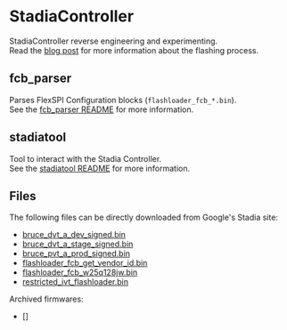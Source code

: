 # StadiaController
StadiaController reverse engineering and experimenting.  
Read the [blog post](https://garyodernichts.blogspot.com/2023/01/looking-into-stadia-controller.html) for more information about the flashing process.  

## fcb_parser
Parses FlexSPI Configuration blocks (`flashloader_fcb_*.bin`).  
See the [fcb_parser README](fcb_parser/README.md) for more information.

## stadiatool
Tool to interact with the Stadia Controller.  
See the [stadiatool README](stadiatool/README.md) for more information.

## Files
The following files can be directly downloaded from Google's Stadia site:
- [bruce_dvt_a_dev_signed.bin](https://stadia.google.com/controller/data/bruce_dvt_a_dev_signed.bin)
- [bruce_dvt_a_stage_signed.bin](https://stadia.google.com/controller/data/bruce_dvt_a_stage_signed.bin)
- [bruce_pvt_a_prod_signed.bin](https://stadia.google.com/controller/data/bruce_pvt_a_prod_signed.bin)
- [flashloader_fcb_get_vendor_id.bin](https://stadia.google.com/controller/data/flashloader_fcb_get_vendor_id.bin)
- [flashloader_fcb_w25q128jw.bin](https://stadia.google.com/controller/data/flashloader_fcb_w25q128jw.bin)
- [restricted_ivt_flashloader.bin](https://stadia.google.com/controller/data/restricted_ivt_flashloader.bin)

Archived firmwares:
- []

